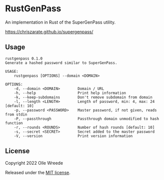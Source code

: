 RustGenPass
===========

An implementation in Rust of the SuperGenPass utility.

https://chriszarate.github.io/supergenpass/

Usage
-----

```
rustgenpass 0.1.0
Generate a hashed password similar to SuperGenPass.

USAGE:
    rustgenpass [OPTIONS] --domain <DOMAIN>

OPTIONS:
    -d, --domain <DOMAIN>        Domain / URL
    -h, --help                   Print help information
    -k, --keep-subdomains        Don't remove subdomain from domain
    -l, --length <LENGTH>        Length of password, min: 4, max: 24 [default: 10]
    -p, --password <PASSWORD>    Master password, if not given, reads from stdin
    -P, --passthrough            Passthrough domain unmodified to hash function
    -r, --rounds <ROUNDS>        Number of hash rounds [default: 10]
    -s, --secret <SECRET>        Secret added to the master password
    -V, --version                Print version information
```

License
-------

Copyright 2022 Olle Wreede

Released under the [MIT license](https://opensource.org/licenses/MIT).
